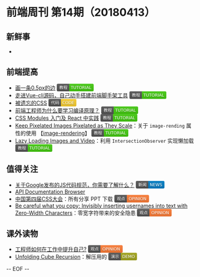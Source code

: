 # 前端周刊 第14期（20180413）

## 新鲜事
-

## 前端提高
- [画一条0.5px的边](http://mp.weixin.qq.com/s/fcqOvzPE0swwsJL1Po4twA) <img valign="top" width="auto" height="20" src="./assets/tutorial.svg" />
- [走进Vue-cli源码，自己动手搭建前端脚手架工具](https://segmentfault.com/a/1190000013975247?utm_source=mife&utm_medium=article&utm_campaign=mifeweekly&utm_term=tutorial) <img valign="top" width="auto" height="20" src="./assets/tutorial.svg" />
- [被遗忘的CSS](http://mp.weixin.qq.com/s/OwOfsshZIyn8-JVrsCVDxg) <img valign="top" width="auto" height="20" src="./assets/code.svg" />
- [前端工程师为什么要学习编译原理？](https://zhuanlan.zhihu.com/p/31096468?utm_source=wechat_session&amp;utm_medium=social&utm_source=mife&utm_medium=article&utm_campaign=mifeweekly&utm_term=tutorial) <img valign="top" width="auto" height="20" src="./assets/tutorial.svg" />
- [CSS Modules 入门及 React 中实践](http://www.alloyteam.com/2017/03/getting-started-with-css-modules-and-react-in-practice/#prettyPhoto) <img valign="top" width="auto" height="20" src="./assets/tutorial.svg" />
- [Keep Pixelated Images Pixelated as They Scale](https://css-tricks.com/keep-pixelated-images-pixelated-as-they-scale/?utm_source=mife&utm_medium=article&utm_campaign=mifeweekly&utm_term=code)：关于 `image-rending` 属性的使用 【[image-rendering](https://css-tricks.com/almanac/properties/i/image-rendering/?utm_source=mife&utm_medium=article&utm_campaign=mifeweekly&utm_term=code)】 <img valign="top" width="auto" height="20" src="./assets/tutorial.svg" />
- [Lazy Loading Images and Video](https://developers.google.com/web/fundamentals/performance/lazy-loading-guidance/images-and-video/?utm_source=mife&utm_medium=article&utm_campaign=mifeweekly&utm_term=tutorial)：利用 `IntersectionObserver` 实现懒加载 <img valign="top" width="auto" height="20" src="./assets/tutorial.svg" />

## 值得关注
- [关于Google发布的JS代码规范，你需要了解什么？](https://github.com/WhiteYin/translation/issues/10?utm_source=mife&utm_medium=article&utm_campaign=mifeweekly&utm_term=tutorial) <img valign="top" width="auto" height="20" src="./assets/news.svg" />
- [API Documentation Browser](https://devdocs.io/?utm_source=mife&utm_medium=article&utm_campaign=mifeweekly&utm_term=tutorial)
- [中国第四届CSS大会](https://yuque.com/cssconf/4th?utm_source=mife&utm_medium=article&utm_campaign=mifeweekly&utm_term=tutorial)：所有分享 PPT 下载 <img valign="top" width="auto" height="20" src="./assets/opinion.svg" />
- [Be careful what you copy: Invisibly inserting usernames into text with Zero-Width Characters](https://medium.com/@umpox/be-careful-what-you-copy-invisibly-inserting-usernames-into-text-with-zero-width-characters-18b4e6f17b66?utm_source=mife&utm_medium=article&utm_campaign=mifeweekly&utm_term=news)：零宽字符带来的安全隐患 <img valign="top" width="auto" height="20" src="./assets/opinion.svg" />

## 课外读物
- [工程师如何在工作中提升自己?](https://zhuanlan.zhihu.com/p/35608666?utm_source=mife&utm_medium=article&utm_campaign=mifeweekly&utm_term=opinion) <img valign="top" width="auto" height="20" src="./assets/opinion.svg" />
- [Unfolding Cube Recursion](https://codepen.io/jkantner/full/ZxMWpx/?utm_source=mife&utm_medium=article&utm_campaign=mifeweekly&utm_term=opinion)：解压用的 <img valign="top" width="auto" height="20" src="./assets/demo.svg" />

-- EOF --
